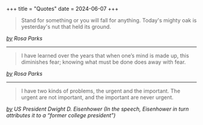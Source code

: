 +++
title = "Quotes"
date = 2024-06-07
+++

> Stand for something or you will fall for anything.
> Today's mighty oak is yesterday's nut that held its ground.

_[by](https://ca.sports.yahoo.com/style/25-best-rosa-parks-quotes-213800313.html) Rosa Parks_

---

> I have learned over the years that when one’s mind is made up, this diminishes fear; knowing what must be done does away with fear.

_[by](https://ca.sports.yahoo.com/style/25-best-rosa-parks-quotes-213800313.html) Rosa Parks_

---

> I have two kinds of problems, the urgent and the important. The urgent are not important, and the important are never urgent.

_[by](https://thesquareplanet.com/blog/eisenhower-vectors/) US President Dwight D. Eisenhower (In the speech, Eisenhower in turn attributes it to a “former college president”)_

